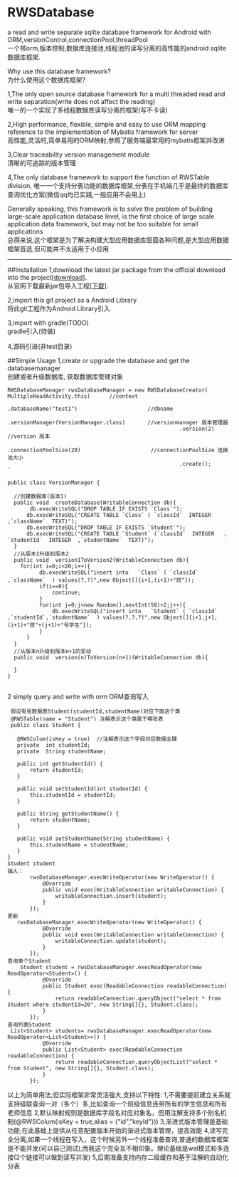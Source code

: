 # RWSDatabase
a read and write  separate sqlite database framework for Android with ORM,versionControl,connectionPool,threadPool  
一个带orm,版本控制,数据库连接池,线程池的读写分离的高性能的android sqlite数据库框架.

Why use this database framework?  
为什么使用这个数据库框架?

1,The only open source database framework for a multi threaded read and write separation(write does not affect the reading)  
唯一的一个实现了多线程数据库读写分离的框架(写不卡读)

2,High performance, flexible, simple and easy to use ORM mapping reference to the implementation of Mybatis framework for server  
高性能,灵活的,简单易用的ORM映射,参照了服务端最常用的mybatis框架并改进

3,Clear traceability version management module  
清晰的可追踪的版本管理

4,The only database framework to support the function of RWSTable division,
唯一一个支持分表功能的数据库框架,分表在手机端几乎是最终的数据库查询优化方案(微信qq均已实践,一般应用不会用上)

Generally speaking, this framework is to solve the problem of building large-scale application database level, is the first choice of large scale application data framework, but may not be too suitable for small applications  
总得来说,这个框架是为了解决构建大型应用数据库层面各种问题,是大型应用数据框架首选,但可能并不太适用于小应用
***
##Installation
1,download the latest jar package from the official download into the project[[download]](wwww.codeingdie.com/RWSDatabase).  
从官网下载最新jar包导入工程[[下载]](wwww.codeingdie.com/RWSDatabase).

2,import this git project as a Android Library  
将此git工程作为Android Library引入

3,import with gradle(TODO)  
gradle引入(待做)  

4,源码引进(非test目录)

##Simple Usage
1,create or upgrade the database  and get the databasemanager  
创建或者升级数据库, 获取数据库管理对象
  ```
  RWSDatabaseManager rwsDatabaseManager = new RWSDatabaseCreator( MultipleReadActivity.this)      //context
                                                        .databaseName("test1")                      //dbname
                                                        .versionManager(VersionManager.class)       //versionmanager 版本管理器
                                                        .version(2)                                  //version 版本
                                                        .connectionPoolSize(20)                      //connectionPoolSize 连接池大小
                                                        .create();       `
  ```  
  ``` 
public class VersionManager {
    
    //创建数据库(版本1)
    public void  createDatabase(WritableConnection db){
        db.execWriteSQL("DROP TABLE IF EXISTS `Class`");
        db.execWriteSQL("CREATE TABLE `Class` ( `classId`  INTEGER   ,`className`  TEXT)");
        db.execWriteSQL("DROP TABLE IF EXISTS `Student`");
        db.execWriteSQL("CREATE TABLE `Student` (`classId`  INTEGER   , `studentId`  INTEGER  ,`studentName`  TEXT)");
    }
    //从版本1升级到版本2
    public void  version1ToVersion2(WritableConnection db){
      for(int i=0;i<20;i++){
            db.execWriteSQL("insert into   `Class` ( `classId`  ,`className`  ) values(?,?)",new Object[]{i+1,(i+1)+"班"});
            if(i==0){
                continue;
            }
            for(int j=0;j<new Random().nextInt(50)+2;j++){
                db.execWriteSQL("insert into   `Student` ( `classId`  ,`studentId`,`studentName`  ) values(?,?,?)",new Object[]{i+1,j+1,(i+1)+"班"+(j+1)+"号学生"});
            }
        }
    }
    //从版本n升级到版本n+1的变动
    public void  version(n)ToVersion(n+1)(WritableConnection db){
     
    }
}

  
 ```  
 2 simply query and write  with orm
 ORM查询写入
 ``` 
  假设有张数据表Student(studentId,studentName)对应下面这个类
  @RWSTable(name = "Student") 注解表示这个类属于哪张表
  public class Student {

    @RWSColum(isKey = true)  //注解表示这个字段对应数据主键
    private  int studentId;
    private  String studentName;

    public int getStudentId() {
        return studentId;
    }

    public void setStudentId(int studentId) {
        this.studentId = studentId;
    }

    public String getStudentName() {
        return studentName;
    }

    public void setStudentName(String studentName) {
        this.studentName = studentName;
    }
}
Student student
插入：
        rwsDatabaseManager.execWriteOperator(new WriteOperator() {
            @Override
            public void exec(WritableConnection writableConnection) {
                writableConnection.insert(student);
            }
        });
更新
    rwsDatabaseManager.execWriteOperator(new WriteOperator() {
            @Override
            public void exec(WritableConnection writableConnection) {
                writableConnection.update(student);
            }
        });
查询单个Student
     Student student = rwsDatabaseManager.execReadOperator(new ReadOperator<Student>() {
            @Override
            public Student exec(ReadableConnection readableConnection) {
                return readableConnection.queryObject("select * from Student where studentId=20", new String[]{}, Student.class);
            }
        });
查询列表Student
  List<Student> students= rwsDatabaseManager.execReadOperator(new ReadOperator<List<Student>>() {
            @Override
            public List<Student> exec(ReadableConnection readableConnection) {
                return readableConnection.queryObjectList("select * from Student", new String[]{}, Student.class);
            }
        });
 ```
以上为简单用法,但实际框架非常灵活强大,支持以下特性:
1,不需要提前建立关系就支持级联查询一对（多个）多,比如查询一个班级信息连带所有的学生信息和所有老师信息
2,默认映射规则是数据库字段名对应对象名，但用注解支持多个别名机制(@RWSColum(isKey = true,alias = {"id","keyId"}))
3,渐进式版本管理是基础功能,在此基础上提供从任意配置版本开始的渐进式版本管理，提高效能
4,读写完全分离,如果一个线程在写入，这个时候另外一个线程准备查询,普通的数据库框架是不能并发(可以自己测试),而我这个完全互不相印象。理论基础是wal模式和多连接(2个链接可以做到读写并发)
5,后期准备支持内存二级缓存和基于注解的自动化分表

 
